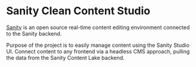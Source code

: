 # Sanity Clean Content Studio

[Sanity](https://www.sanity.io/) is an open source real-time content editing environment connected to the Sanity backend.

Purpose of the project is to easily manage content using the Sanity Studio UI. Connect content to any frontend via a headless CMS approach, pulling the data from the Sanity Content Lake backend.
